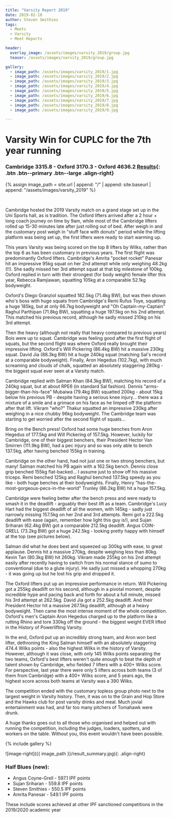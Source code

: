```yaml
---
title: "Varsity Report 2019"
date: 2019-02-10
author: Steven Smithies
tags:
  - Meets
  - Varsity
  - Meet Reports

header:
  overlay_image: /assets/images/varsity_2019/group.jpg
  teaser: /assets/images/varsity_2019/group.jpg

gallery:
  - image_path: /assets/images/varsity_2019/1.jpg
  - image_path: /assets/images/varsity_2019/2.jpg
  - image_path: /assets/images/varsity_2019/3.jpg
  - image_path: /assets/images/varsity_2019/4.jpg
  - image_path: /assets/images/varsity_2019/5.jpg
  - image_path: /assets/images/varsity_2019/6.jpg
  - image_path: /assets/images/varsity_2019/7.jpg
  - image_path: /assets/images/varsity_2019/8.jpg
  - image_path: /assets/images/varsity_2019/9.jpg

---
```

# Varsity Win for CUPLC for the 7th year running

### Cambridge 3315.8 - Oxford 3170.3 - Oxford 4636.2 [Results](https://www.openpowerlifting.org/m/epa/2006){: .btn .btn--primary .btn--large .align-right}

{% assign image_path = site.url | append: "/" | append: site.baseurl | append: "/assets/images/varsity_2019" %}

&nbsp;

Cambridge hosted the 2019 Varsity match on a grand stage set up in the Uni Sports hall, as is tradition. The Oxford lifters arrived after a 2 hour + long coach journey on time by 9am, while most of the Cambridge lifters rolled up 15-30 minutes late after just rolling out of bed. After weigh in and the customary post weigh in "stuff face with donuts" period while the lifting platform was being set up, the first lifters were ready to start warming up.

This years Varsity was being scored on the top 8 lifters by Wilks, rather than the top 6 as has been customary in previous years. The first flight was predominantly Oxford lifters. Cambridge's Amrita "pocket rocket" Panesar hit an impressive 95kg squat on her 2nd attempt while only weighing 48.2kg (!!). She sadly missed her 3rd attempt squat at that big milestone of 100kg. Oxford replied in turn with their strongest (for body weight) female lifter this year, Rebecca Ramjiawan, squatting 105kg at a comparable 52.1kg bodyweight.  

Oxford's Diego Granziol squatted 182.5kg (71.4kg BW), but was then shown who's boss with huge squats from Cambridge's Remi Rufus Toye, squatting a huge 185kg, but at only 66.7kg bodyweight and "Oh Captain-my-Captain" Raghul Parthipan (71.8kg BW), squatting a huge 197.5kg on his 2nd attempt. This matched his previous record, although he sadly missed 210kg on his 3rd attempt.

Then the heavy (although not really that heavy compared to previous years) Bois were up to squat. Cambridge was feeling good after the first flight of squats, but the second flight was where Oxford really brought their impressive lifting. Oxford's Will Pickering (86.4kg BW) hit a massive 230kg squat. David Jia (88.3kg BW) hit a huge 240kg squat (matching Sal's record at a comparable bodyweight). Finally, Aron Hegedus (102.7kg), with much screaming and clouds of chalk, squatted an absolutely staggering 280kg - the biggest squat ever seen at a Varsity match.

Cambridge replied with Salman Khan (84.3kg BW), matching his record of a 240kg squat, but at about RPE6 (in standard Sal fashion). Dennis "arms-bigger-than-his-face" Mubaiwa (79.4kg BW) squatted 200kg - about 15kg below his previous PB - despite having a serious knee injury... there was a mixture of a smile and a grimace on his face as he limped off the platform after that lift. Vikram "who?" Thakur squatted an impressive 230kg after weighing in a nice chubby 96kg bodyweight. The Cambridge team was starting to get worried after the second flight of squats...

Bring on the Bench press! Oxford had some huge benches from Aron Hegedus of 177.5kg and Will Pickering of 157.5kg. However, luckily for Cambridge, one of their biggest benchers, their President Hector Van Smirren (111.9kg BW), had a pec injury and so was only able to bench 137.5kg, after having benched 155kg in training.

Cambridge on the other hand, had not just one or two strong benchers, but many! Salman matched his PB again with a 162.5kg bench. Dennis close grip benched 155kg flat-backed... I assume just to show off his massive triceps. Remi benched 125kg and Raghul benched 137.5kg speedy as you like - both huge benches at their bodyweights. Finally, Henry "has-the-most-gorgeous-pecs-in-the-world" Trunley (86.2kg BW) hit a huge 157.5kg.

Cambridge were feeling better after the bench press and were ready to smash it in the deadlift - arguably their best lift as a team. Cambridge's Lucy Hart had the biggest deadlift of all the women, with 145kg - sadly just narrowly missing 157.5kg on her 2nd and 3rd attempts. Remi got a 222.5kg deadlift with ease (again, remember how light this guy is!), and Sujan Sriharan (62.4kg BW) got a comparable 212.5kg deadlift. Angus COIN-GRELL (73.2kg BW) got a huge 242.5kg - looking pretty happy with himself at the top (see pictures below).

Salman did what he does best and squeezed up 300kg with ease, to great applause. Dennis hit a massive 270kg, despite weighing less than 80kg. Kevin Tan (80.3kg BW) hit 260kg. Vikram made 255kg on his 2nd attempt easily after recently having to switch from his normal stance of sumo to conventional (due to a glute injury). He sadly just missed a whopping 270kg - it was going up but he lost his grip and dropped it.

The Oxford lifters put up an impressive performance in return. Will Pickering got a 255kg deadlift on his second, although in a pivotal moment, despite incredible hype and pacing back and forth for about a full minute, missed his 3rd attempt at 262.5kg. David Jia got a 252.5kg deadlift. And their President Hector hit a massive 267.5kg deadlift, although at a heavy bodyweight. Then came the most intense moment of the whole competition. Oxford's men's Captain Aron Hegedus charged up to the platform like a rutting Rhino and tore 330kg off the ground - the biggest weight EVER lifted in the History of Powerlifting Varsity.

In the end, Oxford put up an incredibly strong team, and Aron won best lifter, dethroning the King Salman himself with an absolutely staggering 474.4 Wilks points - also the highest Wilks in the history of Varsity. However, although it was close, with only 145 Wilks points separating the two teams, Oxford's best lifters weren't quite enough to beat the depth of talent shown by Cambridge, who fielded 7 lifters with a 400+ Wilks score. For perspective, last year there were only 5 lifters across both teams (3 of them from Cambridge) with a 400+ Wilks score, and 5 years ago, the highest score across both teams at Varsity was a 390 Wilks.

The competition ended with the customary topless group photo next to the largest weight in Varsity history. Then, it was on to the Grain and Hop Store and the Hawks club for post varsity drinks and meal. Much jovial entertainment was had, and far too many pitchers of Tomahawk were drunk.

A huge thanks goes out to all those who organised and helped out with running the competition, including the judges, loaders, spotters, and workers on the table. Without you, this event wouldn't have been possible.


{% include gallery %}

![image-right]({{ image_path }}/result_summary.jpg){: .align-right}

### Half Blues (new):
* Angus Coyne-Grell - 597.1 IPF points
* Sujan Sriharan - 559.8 IPF points
* Steven Smithies - 550.5 IPF points
* Amrita Panesar - 549.1 IPF points

These include scores achieved at other IPF sanctioned competitions in the 2019/2020 academic year
